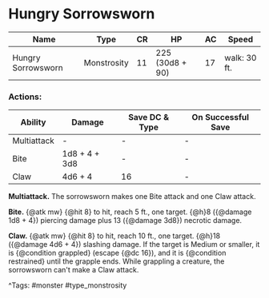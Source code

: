 # Hungry Sorrowsworn

| Name | Type | CR | HP | AC | Speed |
|------|------|----|----|----|-------|
| Hungry Sorrowsworn | Monstrosity | 11 | 225 (30d8 + 90) | 17 | walk: 30 ft. |

### Actions:

| Ability | Damage | Save DC & Type | On Successful Save |
|---------|--------|----------------|--------------------|
| Multiattack | - | - | - |
| Bite | 1d8 + 4 + 3d8 | - | - |
| Claw | 4d6 + 4 | 16 | - |


**Multiattack.** The sorrowsworn makes one Bite attack and one Claw attack.

**Bite.** {@atk mw} {@hit 8} to hit, reach 5 ft., one target. {@h}8 ({@damage 1d8 + 4}) piercing damage plus 13 ({@damage 3d8}) necrotic damage.

**Claw.** {@atk mw} {@hit 8} to hit, reach 10 ft., one target. {@h}18 ({@damage 4d6 + 4}) slashing damage. If the target is Medium or smaller, it is {@condition grappled} (escape {@dc 16}), and it is {@condition restrained} until the grapple ends. While grappling a creature, the sorrowsworn can't make a Claw attack.

^Tags: #monster #type_monstrosity